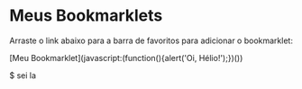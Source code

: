 # Meus Bookmarklets

Arraste o link abaixo para a barra de favoritos para adicionar o bookmarklet:

[Meu Bookmarklet](javascript:(function(){alert('Oi, Hélio!');})())

$ sei la
